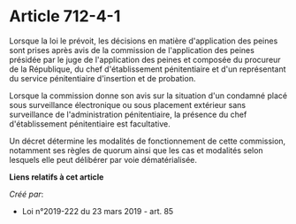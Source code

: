 # Article 712-4-1 

Lorsque la loi le prévoit, les décisions en matière d'application des peines sont prises après avis de la commission de
l'application des peines présidée par le juge de l'application des peines et composée du procureur de la République, du chef
d'établissement pénitentiaire et d'un représentant du service pénitentiaire d'insertion et de probation.

Lorsque la commission donne son avis sur la situation d'un condamné placé sous surveillance électronique ou sous placement
extérieur sans surveillance de l'administration pénitentiaire, la présence du chef d'établissement pénitentiaire est
facultative.

Un décret détermine les modalités de fonctionnement de cette commission, notamment ses règles de quorum ainsi que les cas et
modalités selon lesquels elle peut délibérer par voie dématérialisée.

**Liens relatifs à cet article**

_Créé par_:

  - Loi n°2019-222 du 23 mars 2019 - art. 85
